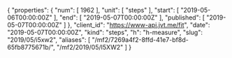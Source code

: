 {
  "properties": {
    "num": [
      1962
    ],
    "unit": [
      "steps"
    ],
    "start": [
      "2019-05-06T00:00:00Z"
    ],
    "end": [
      "2019-05-07T00:00:00Z"
    ],
    "published": [
      "2019-05-07T00:00:00Z"
    ]
  },
  "client_id": "https://www-api.jvt.me/fit",
  "date": "2019-05-07T00:00:00Z",
  "kind": "steps",
  "h": "h-measure",
  "slug": "2019/05/i5xw2",
  "aliases": [
    "/mf2/7269a4f2-8ffd-41e7-bf8d-65fb8775671b/",
    "/mf2/2019/05/I5XW2"
  ]
}
